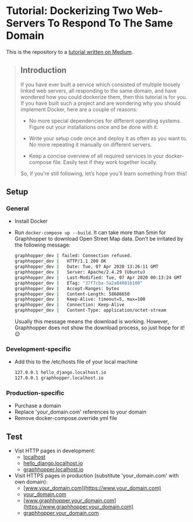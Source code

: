 # Tutorial: Dockerizing Two Web-Servers To Respond To The Same Domain

This is the repository to a [tutorial written on Medium](https://medium.com/swlh/dockerizing-two-web-servers-to-respond-to-the-same-domain-eb9c15734a68).

> ## Introduction
>
> If you have ever built a service which consisted of multiple loosely linked web servers, all responding to the same domain, and have wondered how you could dockerize them, then this tutorial is for you. If you have built such a project and are wondering why you should implement Docker, here are a couple of reasons:
>
> * No more special dependencies for different operating systems. Figure out your installations once and be done with it.
>
> * Write your setup code once and deploy it as often as you want to. No more repeating it manually on different servers.
>
> * Keep a concise overview of all required services in your docker-compose file. Easily test if they work together locally.
>
> So, if you’re still following, let’s hope you’ll learn something from this!

## Setup

### General

* Install Docker
* Run `docker-compose up --build`. It can take more than 5min for Graphhopper to download Open Street Map data. Don't be irritated by the following message:

    ```bash
    graphhopper_dev | failed: Connection refused.
    graphhopper_dev |   HTTP/1.1 200 OK
    graphhopper_dev |   Date: Tue, 07 Apr 2020 13:26:11 GMT
    graphhopper_dev |   Server: Apache/2.4.29 (Ubuntu)
    graphhopper_dev |   Last-Modified: Tue, 07 Apr 2020 00:13:24 GMT
    graphhopper_dev |   ETag: "37f7cba-5a2a84081b100"
    graphhopper_dev |   Accept-Ranges: bytes
    graphhopper_dev |   Content-Length: 58686650
    graphhopper_dev |   Keep-Alive: timeout=5, max=100
    graphhopper_dev |   Connection: Keep-Alive
    graphhopper_dev |   Content-Type: application/octet-stream
    ```

    Usually this message means the download is working. However, Graphhopper does not show the download process, so just hope for it! 😉

### Development-specific

* Add this to the /etc/hosts file of your local machine

    ```bash
    127.0.0.1 hello_django.localhost.io
    127.0.0.1 graphhopper.localhost.io
    ```

### Production-specific

* Purchase a domain
* Replace 'your_domain.com' references to your domain
* Remove docker-compose.override.yml file

## Test

* Vist HTTP pages in development:
  * [localhost](http://localhost)
  * [hello_django.localhost.io](http://hello_django.localhost.io)
  * [graphhopper.localhost.io](http://graphhopper.localhost.io)
* Visit HTTPS pages in production (substitute 'your_domain.com' with own domain):
  * [www.your_domain.com](https://www.your_domain.com)
  * [your_domain.com](https://your_domain.com)
  * [www.graphhopper.your_domain.com](https://www.graphhopper.your_domain.com)
  * [graphhopper.your_domain.com](https://graphhopper.your_domain.com)

